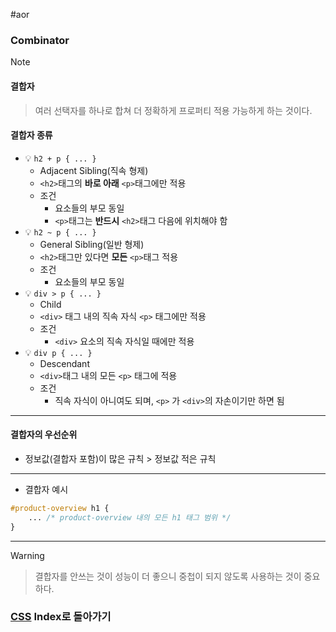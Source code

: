#aor 
### Combinator
>[!note]
>#### 결합자
>
>>여러 선택자를 하나로 합쳐 더 정확하게 프로퍼티 적용 가능하게 하는 것이다.
#### 결합자 종류
- 💡 `h2 + p { ... }`
	- Adjacent Sibling(직속 형제)
	- `<h2>`태그의 **바로 아래** `<p>`태그에만 적용
	- 조건
		- 요소들의 부모 동일
		- `<p>`태그는 **반드시** `<h2>`태그 다음에 위치해야 함
- 💡 `h2 ~ p { ... }`
	- General Sibling(일반 형제)
	- `<h2>`태그만 있다면 **모든** `<p>`태그 적용
	- 조건
		- 요소들의 부모 동일
- 💡 `div > p { ... }`
	- Child
	- `<div>` 태그 내의 직속 자식 `<p>` 태그에만 적용
	- 조건
		- `<div>` 요소의 직속 자식일 때에만 적용
- 💡 `div p { ... }`
	- Descendant
	- `<div>`태그 내의 모든 `<p>` 태그에 적용
	- 조건
		- 직속 자식이 아니여도 되며, `<p>` 가 `<div>`의 자손이기만 하면 됨
---
#### 결합자의 우선순위
- 정보값(결합자 포함)이 많은 규칙 > 정보값 적은 규칙
---
- 결합자 예시
```CSS
#product-overview h1 { 
	... /* product-overview 내의 모든 h1 태그 범위 */
}
```
---
>[!warning]
>>결합자를 안쓰는 것이 성능이 더 좋으니 중첩이 되지 않도록 사용하는 것이 중요하다.
### [CSS](../../Dev-Index/CSS.md) Index로 돌아가기